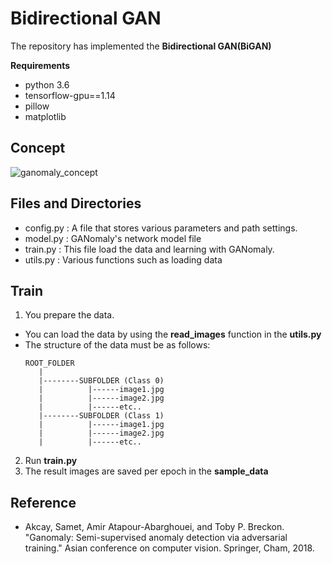 # Bidirectional GAN
The repository has implemented the **Bidirectional GAN(BiGAN)**   

**Requirements**
* python 3.6   
* tensorflow-gpu==1.14   
* pillow
* matplotlib

## Concept
![ganomaly_concept](https://user-images.githubusercontent.com/11286586/93835035-e981c780-fcb8-11ea-8053-5fd4f6e2bb17.png)


## Files and Directories
* config.py : A file that stores various parameters and path settings.
* model.py : GANomaly's network model file
* train.py : This file load the data and learning with GANomaly.
* utils.py : Various functions such as loading data 

## Train
1. You prepare the data.
- You can load the data by using the **read_images** function in the **utils.py**
- The structure of the data must be as follows:
   ```
   ROOT_FOLDER
      |   
      |--------SUBFOLDER (Class 0)   
      |          |------image1.jpg   
      |          |------image2.jpg   
      |          |------etc..   
      |--------SUBFOLDER (Class 1)   
      |          |------image1.jpg   
      |          |------image2.jpg   
      |          |------etc..
   ```

2. Run **train.py**
3. The result images are saved per epoch in the **sample_data**


## Reference
* Akcay, Samet, Amir Atapour-Abarghouei, and Toby P. Breckon. "Ganomaly: Semi-supervised anomaly detection via adversarial training." Asian conference on computer vision. Springer, Cham, 2018.